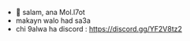 - 👋 salam, ana Mol.l7ot
- makayn walo had sa3a
- chi 9alwa ha discord : https://discord.gg/YF2V8tz2

<!---
aabdoES/aabdoES is a ✨ special ✨ repository because its `README.md` (this file) appears on your GitHub profile.
You can click the Preview link to take a look at your changes.
--->

